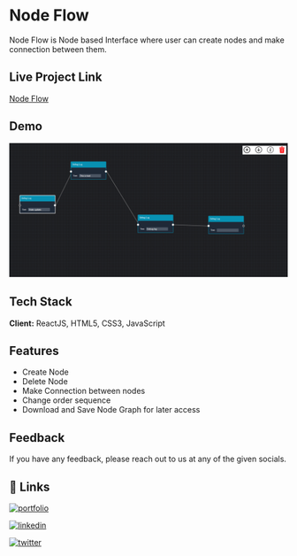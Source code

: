# Node Flow

Node Flow is Node based Interface where user can create nodes and make connection between them.

## Live Project Link

[Node Flow](https://node-flow-connection.netlify.app/)

## Demo

![](./public/assets/nodeFlow.png)

## Tech Stack

**Client:** ReactJS, HTML5, CSS3, JavaScript

## Features

- Create Node
- Delete Node
- Make Connection between nodes
- Change order sequence
- Download and Save Node Graph for later access

## Feedback

If you have any feedback, please reach out to us at any of the given socials.

## 🔗 Links

[![portfolio](https://img.shields.io/badge/my_portfolio-000?style=for-the-badge&logo=ko-fi&logoColor=white)](https://omgaikwad.netlify.app/)

[![linkedin](https://img.shields.io/badge/linkedin-0A66C2?style=for-the-badge&logo=linkedin&logoColor=white)](https://www.linkedin.com/in/omgaikwad1/)

[![twitter](https://img.shields.io/badge/twitter-1DA1F2?style=for-the-badge&logo=twitter&logoColor=white)](https://twitter.com/OmGaikwad_)
